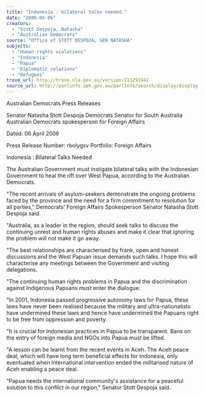 ```yaml
---
title: "Indonesia : bilateral talks needed."
date: "2006-04-06"
creators:
  - "Stott Despoja, Natasha"
  - "Australian Democrats"
source: "Office of STOTT DESPOJA, SEN NATASHA"
subjects:
  - "Human rights violations"
  - "Indonesia"
  - "Papua"
  - "Diplomatic relations"
  - "Refugees"
trove_url: http://trove.nla.gov.au/version/211291941
source_url: http://parlinfo.aph.gov.au/parlInfo/search/display/display.w3p;query=Id%3A%22media/pressrel/B0AJ6%22
---
```


 Australian Democrats Press Releases

 Senator Natasha Stott Despoja  Democrats Senator for South Australia  Australian Democrats spokesperson for Foreign Affairs

 Dated: 06 April 2006 

 Press Release Number: rbolygsv  Portfolio: Foreign Affairs 

 Indonesia : Bilateral Talks Needed

 The Australian Government must instigate bilateral talks with the Indonesian Government to heal the rift  over West Papua, according to the Australian Democrats.   

 "The recent arrivals of asylum-seekers demonstrate the ongoing problems faced by the province and the  need for a firm commitment to resolution for all parties," Democrats' Foreign Affairs Spokesperson  Senator Natasha Stott Despoja said.   

 "Australia, as a leader in the region, should seek talks to discuss the continuing unrest and human rights  abuses and make it clear that ignoring the problem will not make it go away.   

 "The best relationships are characterised by frank, open and honest discussions and the West Papuan  issue demands such talks. I hope this will characterise any meetings between the Government and  visiting delegations.   

 "The continuing human rights problems in Papua and the discrimination against Indigenous Papuans  must enter the dialogue.   

 "In 2001, Indonesia passed progressive autonomy laws for Papua, these laws have never been realised  because the military and ultra-nationalists have undermined these laws and hence have undermined the  Papuans right to be free from oppression and poverty.   

 "It is crucial for Indonesian practices in Papua to be transparent. Bans on the entry of foreign media and  NGOs into Papua must be lifted.   

 "A lesson can be learnt from the recent events in Aceh. The Aceh peace deal, which will have long term  beneficial effects for Indonesia, only eventuated when international intervention ended the militarised  nature of Aceh enabling a peace deal.   

 "Papua needs the international community's assistance for a peaceful solution to this conflict in our  region," Senator Stott Despoja said.   

 

 

 

